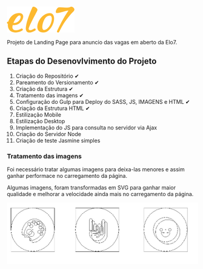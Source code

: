 ![Elo7](./client/src/assets/images/logo-elo7.svg)

Projeto de Landing Page para anuncio das vagas em aberto da Elo7.



## Etapas do Desenovlvimento do Projeto

1. Criação do Repositório ✔
2. Pareamento do Versionamento ✔
3. Criação da Estrutura ✔
4. Tratamento das imagens ✔
5. Configuração do Gulp para Deploy do SASS, JS, IMAGENS e HTML ✔
6. Criação da Estrutura HTML ✔
7. Estilização Mobile
8. Estilização Desktop
9. Implementação do JS para consulta no servidor via Ajax
10. Criação do Servidor Node
11. Criação de teste Jasmine simples


### Tratamento das imagens
Foi necessário tratar algumas imagens para deixa-las menores e assim ganhar performace no carregamento da página.

Algumas imagens, foram transformadas em SVG para ganhar maior qualidade e melhorar a velocidade ainda mais no carregamento da página.


![atividades](./doc/outline-icones.jpg)